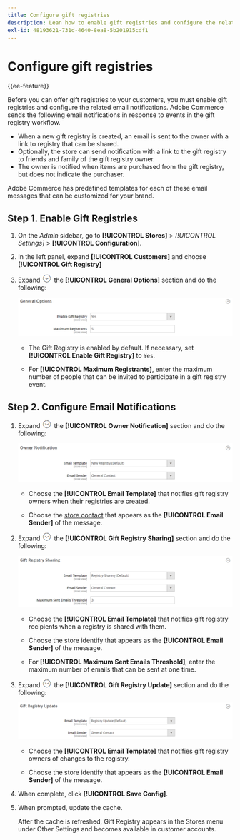 ```yaml
---
title: Configure gift registries
description: Lean how to enable gift registries and configure the related email notifications.
exl-id: 48193621-731d-4640-8ea8-5b201915cdf1
---
```

# Configure gift registries

{{ee-feature}}

Before you can offer gift registries to your customers, you must enable gift registries and configure the related email notifications. Adobe Commerce sends the following email notifications in response to events in the gift registry workflow.

- When a new gift registry is created, an email is sent to the owner with a link to registry that can be shared.
- Optionally, the store can send notification with a link to the gift registry to friends and family of the gift registry owner.
- The owner is notified when items are purchased from the gift registry, but does not indicate the purchaser.

Adobe Commerce has predefined templates for each of these email messages that can be customized for your brand.

## Step 1. Enable Gift Registries

1. On the _Admin_ sidebar, go to **[!UICONTROL Stores]** > _[!UICONTROL Settings]_ > **[!UICONTROL Configuration]**.

1. In the left panel, expand **[!UICONTROL Customers]** and choose **[!UICONTROL Gift Registry]**

1. Expand ![Expansion selector](../assets/icon-display-expand.png) the **[!UICONTROL General Options]** section and do the following:

   ![Customers configuration - gift registry general](../configuration-reference/customers/assets/gift-registry-general-options.png)<!-- zoom -->

   - The Gift Registry is enabled by default. If necessary, set **[!UICONTROL Enable Gift Registry]** to `Yes`.

   - For **[!UICONTROL Maximum Registrants]**, enter the maximum number of people that can be invited to participate in a gift registry event.

## Step 2. Configure Email Notifications

1. Expand ![Expansion selector](../assets/icon-display-expand.png) the **[!UICONTROL Owner Notification]** section and do the following:

   ![Customers configuration - gift registry owner notification](../configuration-reference/customers/assets/gift-registry-owner-notification.png)<!-- zoom -->

   - Choose the **[!UICONTROL Email Template]** that notifies gift registry owners when their registries are created.

   - Choose the [store contact](../getting-started/store-details.md#store-email-addresses) that appears as the **[!UICONTROL Email Sender]** of the message.

1. Expand ![Expansion selector](../assets/icon-display-expand.png) the **[!UICONTROL Gift Registry Sharing]** section and do the following:

   ![Customers configuration - gift registry sharing](../configuration-reference/customers/assets/gift-registry-gift-registry-sharing.png)<!-- zoom -->

   - Choose the **[!UICONTROL Email Template]** that notifies gift registry recipients when a registry is shared with them.

   - Choose the store identify that appears as the **[!UICONTROL Email Sender]** of the message.

   - For **[!UICONTROL Maximum Sent Emails Threshold]**, enter the maximum number of emails that can be sent at one time.

1. Expand ![Expansion selector](../assets/icon-display-expand.png) the **[!UICONTROL Gift Registry Update]** section and do the following:

   ![Customers configuration - gift registry update](../configuration-reference/customers/assets/gift-registry-gift-registry-update.png)<!-- zoom -->

   - Choose the **[!UICONTROL Email Template]** that notifies gift registry owners of changes to the registry.

   - Choose the store identify that appears as the **[!UICONTROL Email Sender]** of the message.

1. When complete, click **[!UICONTROL Save Config]**.

1. When prompted, update the cache.

   After the cache is refreshed, Gift Registry appears in the Stores menu under Other Settings and becomes available in customer accounts.

